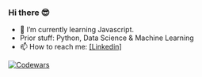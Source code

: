 ### Hi there 😎

* 🌱 I’m currently learning Javascript. 
*  Prior stuff: Python, Data Science & Machine Learning
* 📫 How to reach me: [[Linkedin]](https://www.linkedin.com/in/johnsilverwood/)

[![Codewars](https://www.codewars.com/users/jsilv21/badges/small)](https://www.codewars.com/users/jsilv21)


<!--
**jsilv21/jsilv21** is a ✨ _special_ ✨ repository because its `README.md` (this file) appears on your GitHub profile.

Here are some ideas to get you started:

- 🔭 I’m currently working on ...
- 🌱 I’m currently learning ...
- 👯 I’m looking to collaborate on ...
- 🤔 I’m looking for help with ...
- 💬 Ask me about ...
- 📫 How to reach me: ...
- 😄 Pronouns: ...
- ⚡ Fun fact: ...
-->
